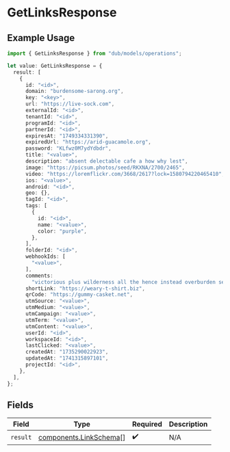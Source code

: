 # GetLinksResponse

## Example Usage

```typescript
import { GetLinksResponse } from "dub/models/operations";

let value: GetLinksResponse = {
  result: [
    {
      id: "<id>",
      domain: "burdensome-sarong.org",
      key: "<key>",
      url: "https://live-sock.com",
      externalId: "<id>",
      tenantId: "<id>",
      programId: "<id>",
      partnerId: "<id>",
      expiresAt: "1749334331390",
      expiredUrl: "https://arid-guacamole.org",
      password: "KLfwz0M7ydYdbdr",
      title: "<value>",
      description: "absent delectable cafe a how why lest",
      image: "https://picsum.photos/seed/RKXNA/2700/2465",
      video: "https://loremflickr.com/3668/2617?lock=1580794220465410",
      ios: "<value>",
      android: "<id>",
      geo: {},
      tagId: "<id>",
      tags: [
        {
          id: "<id>",
          name: "<value>",
          color: "purple",
        },
      ],
      folderId: "<id>",
      webhookIds: [
        "<value>",
      ],
      comments:
        "victorious plus wilderness all the hence instead overburden seagull colorfully surprisingly suddenly avaricious aw bitterly lost",
      shortLink: "https://weary-t-shirt.biz",
      qrCode: "https://gummy-casket.net",
      utmSource: "<value>",
      utmMedium: "<value>",
      utmCampaign: "<value>",
      utmTerm: "<value>",
      utmContent: "<value>",
      userId: "<id>",
      workspaceId: "<id>",
      lastClicked: "<value>",
      createdAt: "1735290022923",
      updatedAt: "1741315897101",
      projectId: "<id>",
    },
  ],
};
```

## Fields

| Field                                                            | Type                                                             | Required                                                         | Description                                                      |
| ---------------------------------------------------------------- | ---------------------------------------------------------------- | ---------------------------------------------------------------- | ---------------------------------------------------------------- |
| `result`                                                         | [components.LinkSchema](../../models/components/linkschema.md)[] | :heavy_check_mark:                                               | N/A                                                              |